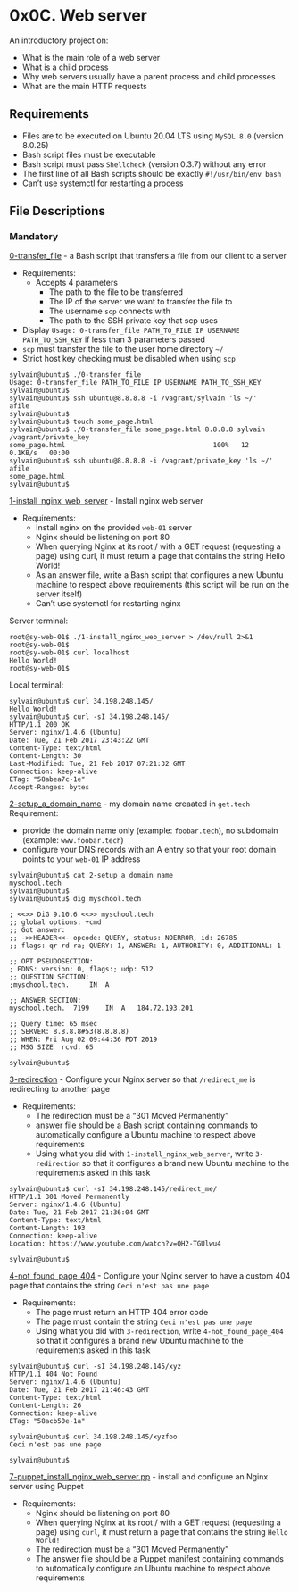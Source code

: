 # 0x0C. Web server
An introductory project on:

- What is the main role of a web server
- What is a child process
- Why web servers usually have a parent process and child processes
- What are the main HTTP requests

## Requirements
- Files are to be executed on Ubuntu 20.04 LTS using `MySQL 8.0` (version 8.0.25)
- Bash script files must be executable
- Bash script must pass `Shellcheck` (version 0.3.7) without any error
- The first line of all Bash scripts should be exactly `#!/usr/bin/env bash`
- Can’t use systemctl for restarting a process

## File Descriptions
### Mandatory
[0-transfer_file](./0-transfer_file) - a Bash script that transfers a file from our client to a server
- Requirements:
  - Accepts 4 parameters
    - The path to the file to be transferred
    - The IP of the server we want to transfer the file to
    - The username `scp` connects with
    - The path to the SSH private key that scp uses
- Display `Usage: 0-transfer_file PATH_TO_FILE IP USERNAME PATH_TO_SSH_KEY` if less than 3 parameters passed
- `scp` must transfer the file to the user home directory `~/`
- Strict host key checking must be disabled when using `scp`
```
sylvain@ubuntu$ ./0-transfer_file
Usage: 0-transfer_file PATH_TO_FILE IP USERNAME PATH_TO_SSH_KEY
sylvain@ubuntu$
sylvain@ubuntu$ ssh ubuntu@8.8.8.8 -i /vagrant/sylvain 'ls ~/'
afile
sylvain@ubuntu$ 
sylvain@ubuntu$ touch some_page.html
sylvain@ubuntu$ ./0-transfer_file some_page.html 8.8.8.8 sylvain /vagrant/private_key
some_page.html                                     100%   12     0.1KB/s   00:00
sylvain@ubuntu$ ssh ubuntu@8.8.8.8 -i /vagrant/private_key 'ls ~/'
afile
some_page.html
sylvain@ubuntu$
```

[1-install_nginx_web_server](./1-install_nginx_web_server) - Install nginx web server
- Requirements:
  - Install nginx on the provided `web-01` server
  - Nginx should be listening on port 80
  - When querying Nginx at its root / with a GET request (requesting a page) using curl, it must return a page that contains the string Hello World!
  - As an answer file, write a Bash script that configures a new Ubuntu machine to respect above requirements (this script will be run on the server itself)
  - Can’t use systemctl for restarting nginx

Server terminal:
```
root@sy-web-01$ ./1-install_nginx_web_server > /dev/null 2>&1
root@sy-web-01$ 
root@sy-web-01$ curl localhost
Hello World!
root@sy-web-01$ 
```
Local terminal:
```
sylvain@ubuntu$ curl 34.198.248.145/
Hello World!
sylvain@ubuntu$ curl -sI 34.198.248.145/
HTTP/1.1 200 OK
Server: nginx/1.4.6 (Ubuntu)
Date: Tue, 21 Feb 2017 23:43:22 GMT
Content-Type: text/html
Content-Length: 30
Last-Modified: Tue, 21 Feb 2017 07:21:32 GMT
Connection: keep-alive
ETag: "58abea7c-1e"
Accept-Ranges: bytes
```

[2-setup_a_domain_name](./2-setup_a_domain_name) - my domain name creaated in `get.tech`
Requirement:
  - provide the domain name only (example: `foobar.tech`), no subdomain (example: `www.foobar.tech`)
  - configure your DNS records with an A entry so that your root domain points to your `web-01` IP address
```
sylvain@ubuntu$ cat 2-setup_a_domain_name
myschool.tech
sylvain@ubuntu$
sylvain@ubuntu$ dig myschool.tech

; <<>> DiG 9.10.6 <<>> myschool.tech
;; global options: +cmd
;; Got answer:
;; ->>HEADER<<- opcode: QUERY, status: NOERROR, id: 26785
;; flags: qr rd ra; QUERY: 1, ANSWER: 1, AUTHORITY: 0, ADDITIONAL: 1

;; OPT PSEUDOSECTION:
; EDNS: version: 0, flags:; udp: 512
;; QUESTION SECTION:
;myschool.tech.     IN  A

;; ANSWER SECTION:
myschool.tech.  7199    IN  A   184.72.193.201

;; Query time: 65 msec
;; SERVER: 8.8.8.8#53(8.8.8.8)
;; WHEN: Fri Aug 02 09:44:36 PDT 2019
;; MSG SIZE  rcvd: 65

sylvain@ubuntu$
```

[3-redirection](./3-redirection) - Configure your Nginx server so that `/redirect_me` is redirecting to another page
- Requirements:
  - The redirection must be a “301 Moved Permanently”
  - answer file should be a Bash script containing commands to automatically configure a Ubuntu machine to respect above requirements
  - Using what you did with `1-install_nginx_web_server`, write `3-redirection` so that it configures a brand new Ubuntu machine to the requirements asked in this task
```
sylvain@ubuntu$ curl -sI 34.198.248.145/redirect_me/
HTTP/1.1 301 Moved Permanently
Server: nginx/1.4.6 (Ubuntu)
Date: Tue, 21 Feb 2017 21:36:04 GMT
Content-Type: text/html
Content-Length: 193
Connection: keep-alive
Location: https://www.youtube.com/watch?v=QH2-TGUlwu4

sylvain@ubuntu$
```
[4-not_found_page_404](./4-not_found_page_404) - Configure your Nginx server to have a custom 404 page that contains the string `Ceci n'est pas une page`
- Requirements:
  - The page must return an HTTP 404 error code
  - The page must contain the string `Ceci n'est pas une page`
  - Using what you did with `3-redirection`, write `4-not_found_page_404` so that it configures a brand new Ubuntu machine to the requirements asked in this task
```
sylvain@ubuntu$ curl -sI 34.198.248.145/xyz
HTTP/1.1 404 Not Found
Server: nginx/1.4.6 (Ubuntu)
Date: Tue, 21 Feb 2017 21:46:43 GMT
Content-Type: text/html
Content-Length: 26
Connection: keep-alive
ETag: "58acb50e-1a"

sylvain@ubuntu$ curl 34.198.248.145/xyzfoo
Ceci n'est pas une page

sylvain@ubuntu$
```

[7-puppet_install_nginx_web_server.pp](./7-puppet_install_nginx_web_server.pp) - install and configure an Nginx server using Puppet
- Requirements:
  - Nginx should be listening on port 80
  - When querying Nginx at its root / with a GET request (requesting a page) using `curl`, it must return a page that contains the string `Hello World!`
  - The redirection must be a “301 Moved Permanently”
  - The answer file should be a Puppet manifest containing commands to automatically configure an Ubuntu machine to respect above requirements
  
